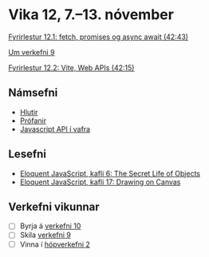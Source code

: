 # Vika 12, 7.–13. nóvember

[Fyrirlestur 12.1: fetch, promises og async await (42:43)](https://youtu.be/i2C7-SflnxY)

[Um verkefni 9](https://youtu.be/6bJnSiLkZMs)

[Fyrirlestur 12.2: Vite, Web APIs (42:15)](https://youtu.be/UeUd4z-E9Fs)


## Námsefni

* [Hlutir](../namsefni/38.objects/)
* [Prófanir](../namsefni/39.testing/)
* [Javascript API í vafra](../namsefni/40.html5/)

## Lesefni

* [Eloquent JavaScript, kafli 6: The Secret Life of Objects](https://eloquentjavascript.net/06_object.html)
* [Eloquent JavaScript, kafli 17: Drawing on Canvas](https://eloquentjavascript.net/17_canvas.html)

## Verkefni vikunnar

* [ ] Byrja á [verkefni 10](https://github.com/vefforritun/vef1-2022-v10)
* [ ] Skila [verkefni 9](https://github.com/vefforritun/vef1-2022-v9)
* [ ] Vinna í [hópverkefni 2](https://github.com/vefforritun/vef1-2022-h2)
